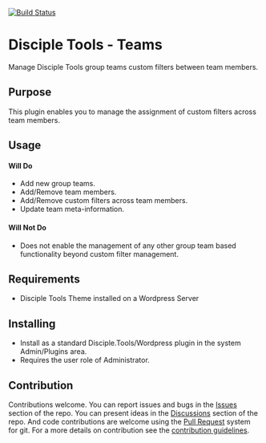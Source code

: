 [![Build Status](https://travis-ci.com/kodinkat/disciple-tools-teams.svg?branch=master)](https://travis-ci.com/kodinkat/disciple-tools-teams)

# Disciple Tools - Teams

Manage Disciple Tools group teams custom filters between team members.

## Purpose

This plugin enables you to manage the assignment of custom filters across team members.

## Usage

#### Will Do

- Add new group teams.
- Add/Remove team members.
- Add/Remove custom filters across team members.
- Update team meta-information.

#### Will Not Do

- Does not enable the management of any other group team based functionality beyond custom filter management.

## Requirements

- Disciple Tools Theme installed on a Wordpress Server

## Installing

- Install as a standard Disciple.Tools/Wordpress plugin in the system Admin/Plugins area.
- Requires the user role of Administrator.

## Contribution

Contributions welcome. You can report issues and bugs in the
[Issues](https://github.com/kodinkat/disciple-tools-teams/issues) section of the repo. You can present ideas
in the [Discussions](https://github.com/kodinkat/disciple-tools-teams/discussions) section of the repo. And
code contributions are welcome using the [Pull Request](https://github.com/kodinkat/disciple-tools-teams/pulls)
system for git. For a more details on contribution see the
[contribution guidelines](https://github.com/kodinkat/disciple-tools-teams/blob/master/CONTRIBUTING.md).

